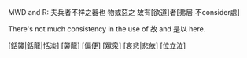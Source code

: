 MWD and R:
夫兵者不祥之器也
物或惡之
故有[欲道]者[弗居|不consider處]

There's not much consistency in the use of 故 and 是以 here.

[銛襲|銛龍|恬淡]
[襲龍]
[偏便]
[眾衆]
[哀悲|悲依]
[位立泣]
